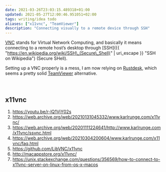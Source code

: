 ```yaml
---
date: 2021-03-26T23:03:15.489318+01:00
updated: 2021-05-27T12:00:46.951051+02:00
tags: writing/idea todo
aliases: ["x11vnc", "TeamViewer"]
description: "Connecting visually to a remote device through SSH"
---
```

[VNC](https://en.wikipedia.org/wiki/Virtual_Network_Computing "Virtual Network Computing on Wikipedia") stands for Virtual Network Computing, and basically it means connecting to a remote host’s desktop through [SSH]({{ "https://en.wikipedia.org/wiki/SSH\_(Secure\_Shell)" | uri_escape }} "SSH on Wikipedia") (Secure SHell).

<div class="yellow box">
	Setting up a VNC properly is a mess, I am now relying on <a href="https://rustdesk.com" target="_blank" title="Rustdesk">Rustdesk</a>, which seems a pretty solid <a href="https://teamviewer.com" target="_blank" title="TeamViewer">TeamViewer</a> alternative.
</div>

<br>
<br>

## x11vnc

1. https://youtu.be/r-lQ1VjY02s
1. https://web.archive.org/web/20210131045332/www.karlrunge.com/x11vnc/
2. https://web.archive.org/web/20201111224641/http://www.karlrunge.com/x11vnc/ssvnc.html
1. https://web.archive.org/web/20210304200604/www.karlrunge.com/x11vnc/faq.html
1. https://github.com/LibVNC/x11vnc
2. http://macappstore.org/x11vnc/
1. https://unix.stackexchange.com/questions/356569/how-to-connect-to-x11vnc-server-on-linux-from-os-x-macos